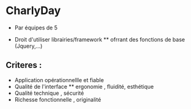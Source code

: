 # CharlyDay

* Par équipes de 5

* Droit d'utiliser librairies/framework
  ** ofrrant des fonctions de base (Jquery,...)

## Criteres :
  
  * Application opérationnellle et fiable 
  * Qualité de l'interface 
    ** ergonomie , fluidité, esthétique
  * Qualité technique , sécurité
  * Richesse fonctionnelle , originalité 

